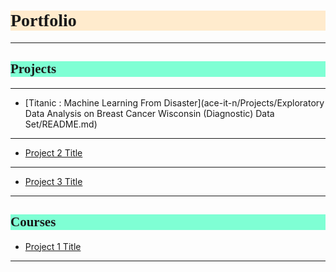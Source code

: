<h1 style="background-color:BlanchedAlmond;font-family:Candara;">Portfolio</h1>

---
<h2 style="background-color:Aquamarine;font-family:Candara;">Projects</h2>

---

- [Titanic : Machine Learning From Disaster](ace-it-n/Projects/Exploratory Data Analysis on Breast Cancer Wisconsin (Diagnostic) Data Set/README.md)

---

- [Project 2 Title](/pdf/sample_presentation.pdf)

---

- [Project 3 Title](http://example.com/)

---

<h2 style="background-color:Aquamarine;font-family:Candara;">Courses</h2>

- [Project 1 Title](http://example.com/)

---
